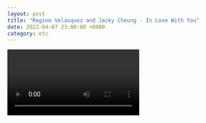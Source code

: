 ```yaml
---
layout: post
title: "Regine Velasquez and Jacky Cheung - In Love With You"
date: 2022-04-07 23:00:00 +0900
category: etc
---
```


<div class="video-container">
    <video id="player" class="video-js vjs-default-skin vjs-big-play-centered" data-json="/public/json/etc/Regine Velasquez and Jacky Cheung - In Love With You.json"></video>
</div>
